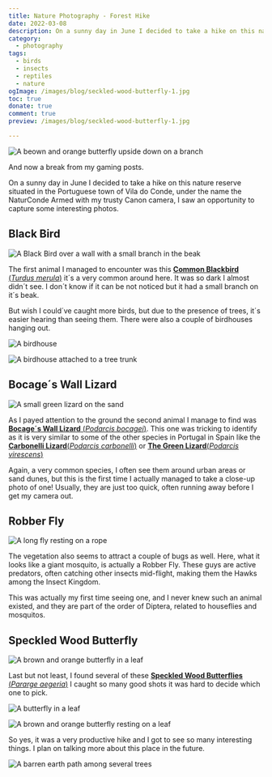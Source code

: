 ```yaml
---
title: Nature Photography - Forest Hike
date: 2022-03-08
description: On a sunny day in June I decided to take a hike on this nature reserve situated in the Portuguese town of Vila do Conde. Armed with my Camera I got some photos.
category:
  - photography
tags:
  - birds
  - insects
  - reptiles
  - nature
ogImage: /images/blog/seckled-wood-butterfly-1.jpg
toc: true
donate: true
comment: true
preview: /images/blog/seckled-wood-butterfly-1.jpg

---
```

![A beown and orange butterfly upside down on a branch](/images/blog/seckled-wood-butterfly-1.jpg)


And now a break from my gaming posts.

On a sunny day in June I decided to take a hike on this nature reserve situated in the Portuguese town of Vila do Conde, under the name the NaturConde Armed with my trusty Canon camera, I saw an opportunity to capture some interesting photos.


## Black Bird
![A Black Bird over a wall with a small branch in the beak](/images/2022/51926545266_652985fa8b_b.jpg)


The first animal I managed to encounter was this [**Common Blackbird** (*Turdus merula*)](https://www.biodiversity4all.org/taxa/12716-Turdus-merula) it´s a very common around here. It was so dark I almost didn´t see. I don´t know if it can be not noticed but it had a small branch on it´s beak.

But wish I could´ve caught more birds, but due to the presence of trees, it´s easier hearing than seeing them. There were also a couple of birdhouses hanging out.

![A birdhouse](/images/2022/51926635603_bc2e485cbf_b.jpg)


![A birdhouse attached to a tree trunk](/images/2022/PG3lf5zL-IMG_3571.JPG)

## Bocage´s Wall Lizard
![A small green lizard on the sand](/images/2022/51926630923_03f0d018f0_b.jpg)


As I payed attention to the ground the second animal I manage to find was [**Bocage´s Wall Lizard** (*Podarcis bocagei*)](https://www.biodiversity4all.org/taxa/35706-Podarcis-bocagei). This one was tricking to identify as it is very similar to some of the other species in Portugal in Spain like the [**Carbonelli Lizard**(*Podarcis carbonelli*)](https://www.biodiversity4all.org/taxa/35707-Podarcis-carbonelli) or [**The Green Lizard**(*Podarcis virescens*)](https://www.biodiversity4all.org/taxa/424860-Podarcis-virescens)

Again, a very common species, I often see them around urban areas or sand dunes, but this is the first time I actually managed to take a close-up photo of one! Usually, they are just too quick, often running away before I get my camera out.



## Robber Fly
![A long fly resting on a rope](/images/2022/51926638473_d26fe89afe_b.jpg)








The vegetation also seems to attract a couple of bugs as well. Here, what it looks like a giant mosquito, is actually a Robber Fly. These guys are active predators, often catching other insects mid-flight, making them the Hawks among the Insect Kingdom.

This was actually my first time seeing one, and I never knew such an animal existed, and they are part of the order of Diptera, related to houseflies and mosquitos.



## Speckled Wood Butterfly
![A brown and orange butterfly in a leaf](/images/2022/51926646478_523a885792_b.jpg)


Last but not least, I found several of these [**Speckled Wood Butterflies** (*Pararge aegeria*)](https://www.biodiversity4all.org/taxa/52592-Pararge-aegeria) I caught so many good shots it was hard to decide which one to pick.

![A butterfly in a leaf](/images/2022/51927192335_8fb9ff1973_b.jpg)

![A brown and orange butterfly resting on a leaf](/images/2022/51926897829_ab7bdfff46_b.jpg)



So yes, it was a very productive hike and I got to see so many interesting things. I plan on talking more about this place in the future.

![A barren earth path among several trees](/images/2022/51926551766_3dcd936e2b_b.jpg)



